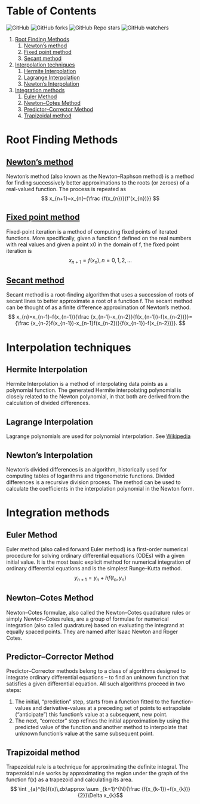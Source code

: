 # Table of Contents
![GitHub](https://img.shields.io/github/license/jishnurajendran/Numerical-analysis?style=for-the-badge) ![GitHub forks](https://img.shields.io/github/forks/jishnurajendran/Numerical-analysis?style=for-the-badge) ![GitHub Repo stars](https://img.shields.io/github/stars/jishnurajendran/Numerical-analysis?style=for-the-badge) ![GitHub watchers](https://img.shields.io/github/watchers/jishnurajendran/Numerical-analysis?style=for-the-badge)

1.  [Root Finding Methods](#org770afdb)
    1.  [Newton&rsquo;s method](#org013f1b7)
    2.  [Fixed point method](#orgde6567b)
    3.  [Secant method](#org4ebbe87)
2.  [Interpolation techniques](#org9e2a72e)
    1.  [Hermite Interpolation](#orgd63ca7f)
    2.  [Lagrange Interpolation](#org1e8da43)
    3.  [Newton&rsquo;s Interpolation](#orgd4f58aa)
3.  [Integration methods](#org8e7e5c8)
    1.  [Euler Method](#org351da1a)
    2.  [Newton–Cotes Method](#org75020aa)
    3.  [Predictor–Corrector Method](#orgcf8f14e)
    4.  [Trapizoidal method](#orgf561a2c)



<a id="org770afdb"></a>

# Root Finding Methods


<a id="org013f1b7"></a>

## [Newton&rsquo;s method](https://en.wikipedia.org/wiki/Newton%27s_method)

Newton&rsquo;s method (also known as the Newton–Raphson method) is a method for finding successively better approximations to the roots (or zeroes) of a real-valued function. The process is repeated as $$ x_{n+1}=x_{n}-{\frac {f(x_{n})}{f'(x_{n})}} $$


<a id="orgde6567b"></a>

## [Fixed point method](https://en.wikipedia.org/wiki/Fixed-point_iteration)

Fixed-point iteration is a method of computing fixed points of iterated functions. More specifically, given a function f defined on the real numbers with real values and given a point x0 in the domain of f, the fixed point iteration is
$$ x_{n+1}=f(x_{n}),\,n=0,1,2,\dots$$


<a id="org4ebbe87"></a>

## [Secant method](https://en.wikipedia.org/wiki/Secant_method)

Secant method is a root-finding algorithm that uses a succession of roots of secant lines to better approximate a root of a function f. The secant method can be thought of as a finite difference approximation of Newton&rsquo;s method.
$$ x_{n}=x_{n-1}-f(x_{n-1}){\frac {x_{n-1}-x_{n-2}}{f(x_{n-1})-f(x_{n-2})}}={\frac {x_{n-2}f(x_{n-1})-x_{n-1}f(x_{n-2})}{f(x_{n-1})-f(x_{n-2})}}. $$


<a id="org9e2a72e"></a>

# Interpolation techniques


<a id="orgd63ca7f"></a>

## Hermite Interpolation

Hermite Interpolation is a method of interpolating data points as a polynomial function. The generated Hermite interpolating polynomial is closely related to the Newton polynomial, in that both are derived from the calculation of divided differences.


<a id="org1e8da43"></a>

## Lagrange Interpolation

Lagrange polynomials are used for polynomial interpolation. See [Wikipedia](https://en.wikipedia.org/wiki/Lagrange_polynomial)


<a id="orgd4f58aa"></a>

## Newton&rsquo;s Interpolation

Newton&rsquo;s divided differences is an algorithm, historically used for computing tables of logarithms and trigonometric functions. Divided differences is a recursive division process. The method can be used to calculate the coefficients in the interpolation polynomial in the Newton form.


<a id="org8e7e5c8"></a>

# Integration methods


<a id="org351da1a"></a>

## Euler Method

Euler method (also called forward Euler method) is a first-order numerical procedure for solving ordinary differential equations (ODEs) with a given initial value. It is the most basic explicit method for numerical integration of ordinary differential equations and is the simplest Runge–Kutta method.
$$ y_{n+1} = y_{n} + h f(t_{n} , y_{n}) $$


<a id="org75020aa"></a>

## Newton–Cotes Method

Newton–Cotes formulae, also called the Newton–Cotes quadrature rules or simply Newton–Cotes rules, are a group of formulae for numerical integration (also called quadrature) based on evaluating the integrand at equally spaced points. They are named after Isaac Newton and Roger Cotes.


<a id="orgcf8f14e"></a>

## Predictor–Corrector Method

Predictor–Corrector methods belong to a class of algorithms designed to integrate ordinary differential equations – to find an unknown function that satisfies a given differential equation. All such algorithms proceed in two steps:

1.  The initial, &ldquo;prediction&rdquo; step, starts from a function fitted to the function-values and derivative-values at a preceding set of points to extrapolate (&ldquo;anticipate&rdquo;) this function&rsquo;s value at a subsequent, new point.
2.  The next, &ldquo;corrector&rdquo; step refines the initial approximation by using the predicted value of the function and another method to interpolate that unknown function&rsquo;s value at the same subsequent point.


<a id="orgf561a2c"></a>

## Trapizoidal method

Trapezoidal rule is a technique for approximating the definite integral. The trapezoidal rule works by approximating the region under the graph of the function f(x) as a trapezoid and calculating its area.
$$ \int _{a}^{b}f(x)\,dx\approx \sum _{k=1}^{N}{\frac {f(x_{k-1})+f(x_{k})}{2}}\Delta x_{k}$$

